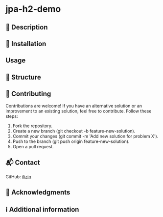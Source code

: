 # jpa-h2-demo

## 📘 Description

## 💾 Installation

## Usage

## 📂 Structure

## 🤝 Contributing

Contributions are welcome! If you have an alternative solution or an improvement to an existing solution, feel free to contribute. Follow these steps:

1. Fork the repository.
2. Create a new branch (git checkout -b feature-new-solution).
3. Commit your changes (git commit -m 'Add new solution for problem X').
4. Push to the branch (git push origin feature-new-solution).
5. Open a pull request.

## 📬 Contact

GitHub: [ilizin](https://github.com/ilizin)

## 🙌 Acknowledgments

## ℹ️ Additional information